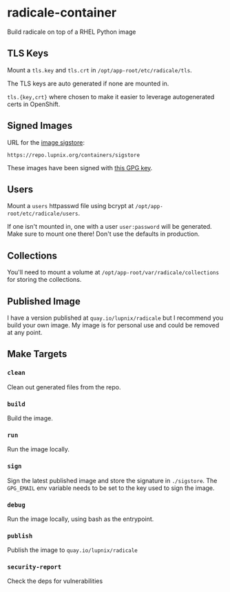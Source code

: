 # radicale-container

Build radicale on top of a RHEL Python image

## TLS Keys

Mount a `tls.key` and `tls.crt` in `/opt/app-root/etc/radicale/tls`.

The TLS keys are auto generated if none are mounted in.

`tls.{key,crt}` where chosen to make it easier to leverage autogenerated certs
in OpenShift.

## Signed Images

URL for the [image sigstore](https://developers.redhat.com/blog/2019/10/29/verifying-signatures-of-red-hat-container-images#mirroring_red_hat_container_images_to_a_private_registry):

```
https://repo.lupnix.org/containers/sigstore
```

These images have been signed with [this GPG key](https://repo.lupnix.org/pks/bplaxco.gpg).

## Users

Mount a `users` httpasswd file using bcrypt at
`/opt/app-root/etc/radicale/users`.

If one isn't mounted in, one with a user `user:password` will be generated.
Make sure to mount one there! Don't use the defaults in production.

## Collections

You'll need to mount a volume at `/opt/app-root/var/radicale/collections`
for storing the collections.

## Published Image

I have a version published at `quay.io/lupnix/radicale` but I recommend you
build your own image. My image is for personal use and could be removed
at any point.

## Make Targets

### `clean`

Clean out generated files from the repo.

### `build`

Build the image.

### `run`

Run the image locally.

### `sign`

Sign the latest published image and store the signature in `./sigstore`.
The `GPG_EMAIL` env variable needs to be set to the key used to sign the image.

### `debug`

Run the image locally, using bash as the entrypoint.

### `publish`

Publish the image to `quay.io/lupnix/radicale`

### `security-report`

Check the deps for vulnerabilities
